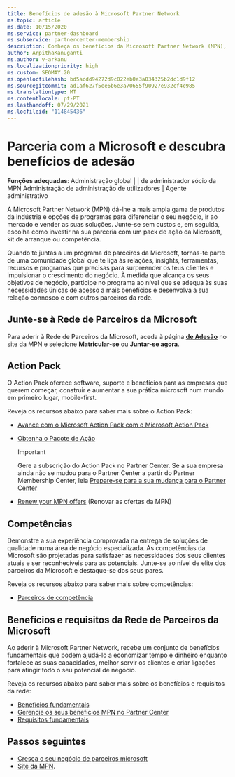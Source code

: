 ```yaml
---
title: Benefícios de adesão à Microsoft Partner Network
ms.topic: article
ms.date: 10/15/2020
ms.service: partner-dashboard
ms.subservice: partnercenter-membership
description: Conheça os benefícios da Microsoft Partner Network (MPN), como o Microsoft Action Pack, competências ou opções de programa para ir ao mercado e vender as suas soluções.
author: ArpithaKanuganti
ms.author: v-arkanu
ms.localizationpriority: high
ms.custom: SEOMAY.20
ms.openlocfilehash: bd5acdd94272d9c022eb0e3a034325b2dc1d9f12
ms.sourcegitcommit: ad1af627f5ee6b6e3a70655f90927e932cf4c985
ms.translationtype: MT
ms.contentlocale: pt-PT
ms.lasthandoff: 07/29/2021
ms.locfileid: "114845436"
---
```

# <a name="partner-with-microsoft-and-discover-membership-benefits"></a>Parceria com a Microsoft e descubra benefícios de adesão

**Funções adequadas**: Administração global | | de administrador sócio da MPN Administração de administração de utilizadores | Agente administrativo

A Microsoft Partner Network (MPN) dá-lhe a mais ampla gama de produtos da indústria e opções de programas para diferenciar o seu negócio, ir ao mercado e vender as suas soluções. Junte-se sem custos e, em seguida, escolha como investir na sua parceria com um pack de ação da Microsoft, kit de arranque ou competência.

Quando te juntas a um programa de parceiros da Microsoft, tornas-te parte de uma comunidade global que te liga às relações, insights, ferramentas, recursos e programas que precisas para surpreender os teus clientes e impulsionar o crescimento do negócio. À medida que alcança os seus objetivos de negócio, participe no programa ao nível que se adequa às suas necessidades únicas de acesso a mais benefícios e desenvolva a sua relação connosco e com outros parceiros da rede. 

## <a name="join-the-microsoft-partner-network"></a>Junte-se à Rede de Parceiros da Microsoft

Para aderir à Rede de Parceiros da Microsoft, aceda à página [ **de Adesão**](https://partner.microsoft.com/membership) no site da MPN e selecione **Matricular-se** ou **Juntar-se agora**.

## <a name="action-pack"></a>Action Pack

O Action Pack oferece software, suporte e benefícios para as empresas que querem começar, construir e aumentar a sua prática microsoft num mundo em primeiro lugar, mobile-first.

Reveja os recursos abaixo para saber mais sobre o Action Pack:

- [Avance com o Microsoft Action Pack com o Microsoft Action Pack](https://partner.microsoft.com/membership/action-pack)

- [Obtenha o Pacote de Ação](mpn-get-action-pack.md)
  
    >[!IMPORTANT]
    >Gere a subscrição do Action Pack no Partner Center. Se a sua empresa ainda não se mudou para o Partner Center a partir do Partner Membership Center, leia [Prepare-se para a sua mudança para o Partner Center](./partner-membership-center-retirement-faq.md)  

- [Renew your MPN offers](renew-mpn-offers.md) (Renovar as ofertas da MPN)

## <a name="competencies"></a>Competências

Demonstre a sua experiência comprovada na entrega de soluções de qualidade numa área de negócio especializada. As competências da Microsoft são projetadas para satisfazer as necessidades dos seus clientes atuais e ser reconhecíveis para as potenciais. Junte-se ao nível de elite dos parceiros da Microsoft e destaque-se dos seus pares.

Reveja os recursos abaixo para saber mais sobre competências:

- [Parceiros de competência](https://partner.microsoft.com/membership/competencies)

## <a name="microsoft-partner-network-benefits-and-requirements"></a>Benefícios e requisitos da Rede de Parceiros da Microsoft

Ao aderir à Microsoft Partner Network, recebe um conjunto de benefícios fundamentais que podem ajudá-lo a economizar tempo e dinheiro enquanto fortalece as suas capacidades, melhor servir os clientes e criar ligações para atingir todo o seu potencial de negócio. 

Reveja os recursos abaixo para saber mais sobre os benefícios e requisitos da rede:

- [Benefícios fundamentais](https://partner.microsoft.com/membership/core-benefits#simple-tab-content-1)
- [Gerencie os seus benefícios MPN no Partner Center](manage-your-partner-network-benefits.md)
- [Requisitos fundamentais](https://partner.microsoft.com/membership/core-benefits#simple-tab-content-2)

## <a name="next-steps"></a>Passos seguintes

- [Cresça o seu negócio de parceiros microsoft](grow-your-business.md)
- [Site da MPN](https://partner.microsoft.com/commercial).